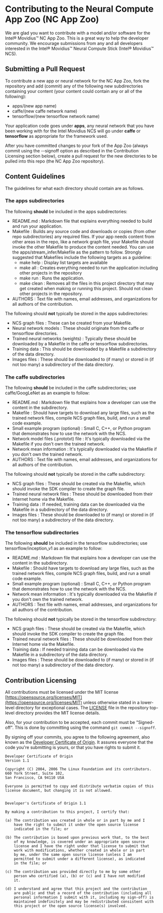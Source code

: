 # Contributing to the Neural Compute App Zoo (NC App Zoo)

We are glad you want to contribute with a model and/or software for the Intel® Movidius™ NC App Zoo. This is a great way to help the developer community. We encourage submissions from any and all developers interested in the Intel® Movidius™ Neural Compute Stick (Intel® Movidius™ NCS).

## Submitting a Pull Request
To contribute a new app or neural network for the NC App Zoo, fork the repository and add (commit) any of the following new subdirectories containing your content (your content could contain any or all of the following):
- apps/(new app name)
- caffe/(new caffe network name)
- tensorflow/(new tensorflow network name)

Your application code goes under **apps**, any neural network that you have been working with for the Intel Movidius NCS will go under **caffe** or **tensorflow** as appropriate for the framework used.

After you have committed changes to your fork of the App Zoo (always commit using the --signoff option as described in the Contribution Licensing section below), create a pull request for the new directories to be pulled into this repo (the NC App Zoo repository).

## Content Guidelines
The guidelines for what each directory should contain are as follows.

### The **apps** subdirectories
The following **should** be included in the apps subdirectories:
- README.md : Markdown file that explains everything needed to build and run your application.
- Makefile : Builds any source code and downloads or copies (from other repo subdirectories) any required files. If your app needs content from other areas in the repo, like a network graph file, your Makefile should invoke the other Makefile to produce the content needed. You can use the apps/stream_infer/Makefile as the pattern to follow.  Strongly suggested that Makefiles include the following targets as a guideline:
  - make help : Display list targets are available
  - make all : Creates everything needed to run the application including other projects in the repository
  - make run : Runs the application.
  - make clean : Removes all the files in this project directory that may get created when making or running this project.  Should not clean other projects in the repository.
- AUTHORS : Text file with names, email addresses, and organizations for all authors of the contribution.

The following should **not** typically be stored in the apps subdirectories:
- NCS graph files : These can be created from your Makefile.
- Neural network models : These should originate from the caffe or tensorflow directories.
- Trained neural networks (weights) : Typically these should be downloaded by a Makefile in the caffe or tensorflow subdirectories.
- Training data : This should be downloaded by a Makefile a subdirectory of the data directory.
- Images files : These should be downloaded to (if many) or stored in (if not too many) a subdirectory of the data directory.

### The **caffe** subdirectories
The following **should** be included in the caffe subdirectories; use caffe/GoogLeNet as an example to follow:
- README.md : Markdown file that explains how a developer can use the content in the subdirectory.
- Makefile : Should have targets to download any large files, such as the trained network files, compile NCS graph files, build, and run a small code example.
- Small example program (optional) : Small C, C++, or Python program that demonstrates how to use the network with the NCS.
- Network model files (.prototxt) file : It's typically downloaded via the Makefile if you don't own the trained network.
- Network mean information : It's typically downloaded via the Makefile if you don't own the trained network.
- AUTHORS : Text file with names, email addresses, and organizations for all authors of the contribution.

The following should **not** typically be stored in the caffe subdirectory:
- NCS graph files : These should be created via the Makefile, which should invoke the SDK compiler to create the graph file.
- Trained neural network files : These should be downloaded from their Internet home via the Makefile.
- Training data : If needed, training data can be downloaded via the Makefile in a subdirectory of the data directory.
- Images files : These should be downloaded to (if many) or stored in (if not too many) a subdirectory of the data directory. 

### The **tensorflow** subdirectories
The following **should** be included in the tensorflow subdirectories; use tensorflow/inception_v1 as an example to follow:
- README.md : Markdown file that explains how a developer can use the content in the subdirectory.
- Makefile : Should have targets to download any large files, such as the trained network files, compile NCS graph files, build, and run a small code example.
- Small example program (optional) : Small C, C++, or Python program that demonstrates how to use the network with the NCS.
- Network mean information : It's typically downloaded via the Makefile if you don't own the trained network.
- AUTHORS : Text file with names, email addresses, and organizations for all authors of the contribution.

The following should **not** typically be stored in the tensorflow subdirectory:
- NCS graph files : These should be created via the Makefile, which should invoke the SDK compiler to create the graph file.
- Trained neural network files : These should be downloaded from their Internet home via the Makefile.
- Training data : If needed training data can be downloaded via the Makefile in a subdirectory of the data directory.
- Images files : These should be downloaded to (if many) or stored in (if not too many) a subdirectory of the data directory.

## Contribution Licensing
All contributions must be licensed under the MIT license [https://opensource.org/licenses/MIT](https://opensource.org/licenses/MIT) unless otherwise stated in a lower-level directory for exceptional cases. The [LICENSE](LICENSE) file in the repository top-level directory provides the MIT license details.

Also, for your contribution to be accepted, each commit must be "Signed-off". This is done by committing using the command `git commit --signoff`.

By signing off your commits, you agree to the following agreement, also known as the [Developer Certificate of Origin](http://developercertificate.org/). It assures everyone that the code you're submitting is yours, or that you have rights to submit it.

```
Developer Certificate of Origin
Version 1.1

Copyright (C) 2004, 2006 The Linux Foundation and its contributors.
660 York Street, Suite 102,
San Francisco, CA 94110 USA

Everyone is permitted to copy and distribute verbatim copies of this
license document, but changing it is not allowed.


Developer's Certificate of Origin 1.1

By making a contribution to this project, I certify that:

(a) The contribution was created in whole or in part by me and I
    have the right to submit it under the open source license
    indicated in the file; or

(b) The contribution is based upon previous work that, to the best
    of my knowledge, is covered under an appropriate open source
    license and I have the right under that license to submit that
    work with modifications, whether created in whole or in part
    by me, under the same open source license (unless I am
    permitted to submit under a different license), as indicated
    in the file; or

(c) The contribution was provided directly to me by some other
    person who certified (a), (b) or (c) and I have not modified
    it.

(d) I understand and agree that this project and the contribution
    are public and that a record of the contribution (including all
    personal information I submit with it, including my sign-off) is
    maintained indefinitely and may be redistributed consistent with
    this project or the open source license(s) involved.
```

